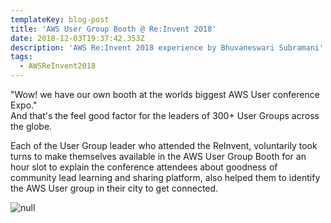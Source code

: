 ```yaml
---
templateKey: blog-post
title: 'AWS User Group Booth @ Re:Invent 2018'
date: 2018-12-03T19:37:42.353Z
description: 'AWS Re:Invent 2018 experience by Bhuvaneswari Subramani'
tags:
  - AWSReInvent2018
---
```

"Wow! we have our own booth at the worlds biggest AWS User conference Expo." \
And that's the feel good factor for the leaders of 300+ User Groups across the globe. 

Each of the User Group leader who attended the ReInvent, voluntarily took turns to make themselves available in the AWS User Group Booth for an hour slot to explain the conference attendees about goodness of community lead learning and sharing platform, also helped them to identify the AWS User group in their city to get connected.

![null](/img/usergroupbooth.png)
